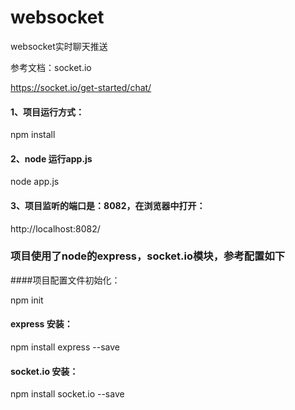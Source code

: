 # websocket
websocket实时聊天推送


参考文档：socket.io

https://socket.io/get-started/chat/

#### 1、项目运行方式：

npm install

#### 2、node 运行app.js

node app.js

#### 3、项目监听的端口是：8082，在浏览器中打开：

http://localhost:8082/

### 项目使用了node的express，socket.io模块，参考配置如下

####项目配置文件初始化：

npm init 

#### express 安装： 

npm install express --save

#### socket.io 安装：

npm install socket.io --save


